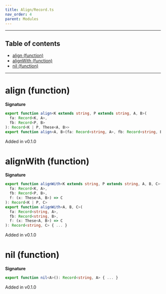 ```yaml
---
title: Align/Record.ts
nav_order: 4
parent: Modules
---
```


---

<h2 class="text-delta">Table of contents</h2>

- [align (function)](#align-function)
- [alignWith (function)](#alignwith-function)
- [nil (function)](#nil-function)

---

# align (function)

**Signature**

```ts
export function align<K extends string, P extends string, A, B>(
  fa: Record<K, A>,
  fb: Record<P, B>
): Record<K | P, These<A, B>>
export function align<A, B>(fa: Record<string, A>, fb: Record<string, B>): Record<string, These<A, B>> { ... }
```

Added in v0.1.0

# alignWith (function)

**Signature**

```ts
export function alignWith<K extends string, P extends string, A, B, C>(
  fa: Record<K, A>,
  fb: Record<P, B>,
  f: (x: These<A, B>) => C
): Record<K | P, C>
export function alignWith<A, B, C>(
  fa: Record<string, A>,
  fb: Record<string, B>,
  f: (x: These<A, B>) => C
): Record<string, C> { ... }
```

Added in v0.1.0

# nil (function)

**Signature**

```ts
export function nil<A>(): Record<string, A> { ... }
```

Added in v0.1.0
